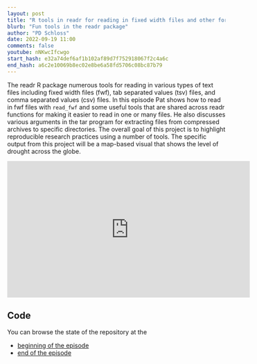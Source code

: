 ```yaml
---
layout: post
title: "R tools in readr for reading in fixed width files and other formats (CC249)"
blurb: "Fun tools in the readr package"
author: "PD Schloss"
date: 2022-09-19 11:00
comments: false
youtube: nNKwcIfcwgo
start_hash: e32a74def6af1b102af89d7f752918067f2c4a6c
end_hash: a6c2e10069b8ec02e8be6a58fd5706c08bc87b79
---
```


The readr R package numerous tools for reading in various types of text files including fixed width files (fwf), tab separated values (tsv) files, and comma separated values (csv) files. In this episode Pat shows how to read in fwf files with `read_fwf` and some useful tools that are shared across readr functions for making it easier to read in one or many files. He also discusses various arguments in the tar program for extracting files from compressed archives to specific directories. The overall goal of this project is to highlight reproducible research practices using a number of tools. The specific output from this project will be a map-based visual that shows the level of drought across the globe.

<iframe style="margin: 0 auto;display:block;" width="560" height="315" src="https://www.youtube.com/embed/{{ page.youtube }}" frameborder="0" allow="accelerometer; autoplay; encrypted-media; gyroscope; picture-in-picture" allowfullscreen></iframe>

## Code

You can browse the state of the repository at the

* [beginning of the episode](https://github.com/riffomonas/drought_index/tree/{{page.start_hash}})
* [end of the episode](https://github.com/riffomonas/drought_index/tree/{{page.end_hash}})
